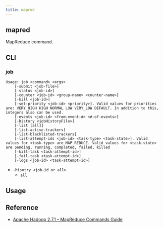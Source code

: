 ```yaml
---
title: mapred
---
```


## mapred
MapReduce command.

## CLI

### job

```
Usage: job <command> <args>
	[-submit <job-file>]
	[-status <job-id>]
	[-counter <job-id> <group-name> <counter-name>]
	[-kill <job-id>]
	[-set-priority <job-id> <priority>]. Valid values for priorities are: VERY_HIGH HIGH NORMAL LOW VERY_LOW DEFAULT. In addition to this, integers also can be used.
	[-events <job-id> <from-event-#> <#-of-events>]
	[-history <jobHistoryFile>]
	[-list [all]]
	[-list-active-trackers]
	[-list-blacklisted-trackers]
	[-list-attempt-ids <job-id> <task-type> <task-state>]. Valid values for <task-type> are MAP REDUCE. Valid values for <task-state> are pending, running, completed, failed, killed
	[-kill-task <task-attempt-id>]
	[-fail-task <task-attempt-id>]
	[-logs <job-id> <task-attempt-id>]
```

* `-hisotry <job-id or all>`
    * `all`


## Usage

## Reference
* [Apache Hadoop 2.7.1 – MapReduce Commands Guide](https://hadoop.apache.org/docs/r2.7.1/hadoop-mapreduce-client/hadoop-mapreduce-client-core/MapredCommands.html)
